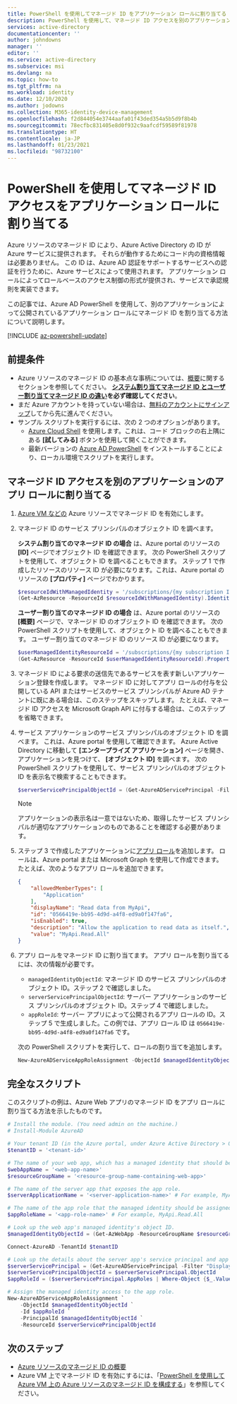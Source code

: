 ```yaml
---
title: PowerShell を使用してマネージド ID をアプリケーション ロールに割り当てる - Azure AD
description: PowerShell を使用して、マネージド ID アクセスを別のアプリケーションのロールに割り当てる手順について説明します。
services: active-directory
documentationcenter: ''
author: johndowns
manager: ''
editor: ''
ms.service: active-directory
ms.subservice: msi
ms.devlang: na
ms.topic: how-to
ms.tgt_pltfrm: na
ms.workload: identity
ms.date: 12/10/2020
ms.author: jodowns
ms.collection: M365-identity-device-management
ms.openlocfilehash: f2d844054e3744aafa01f43ded354a5b5d9f8b4b
ms.sourcegitcommit: 78ecfbc831405e8d0f932c9aafcdf59589f81978
ms.translationtype: HT
ms.contentlocale: ja-JP
ms.lasthandoff: 01/23/2021
ms.locfileid: "98732100"
---
```

# <a name="assign-a-managed-identity-access-to-an-application-role-using-powershell"></a>PowerShell を使用してマネージド ID アクセスをアプリケーション ロールに割り当てる

Azure リソースのマネージド ID により、Azure Active Directory の ID が Azure サービスに提供されます。 それらが動作するためにコード内の資格情報は必要ありません。 この ID は、Azure AD 認証をサポートするサービスへの認証を行うために、Azure サービスによって使用されます。 アプリケーション ロールによってロールベースのアクセス制御の形式が提供され、サービスで承認規則を実装できます。

この記事では、Azure AD PowerShell を使用して、別のアプリケーションによって公開されているアプリケーション ロールにマネージド ID を割り当てる方法について説明します。

[!INCLUDE [az-powershell-update](../../../includes/updated-for-az.md)]

## <a name="prerequisites"></a>前提条件

- Azure リソースのマネージド ID の基本点な事柄については、[概要](overview.md)に関するセクションを参照してください。 **[システム割り当てマネージド ID とユーザー割り当てマネージド ID の違い](overview.md#managed-identity-types)を必ず確認してください**。
- まだ Azure アカウントを持っていない場合は、[無料のアカウントにサインアップ](https://azure.microsoft.com/free/)してから先に進んでください。
- サンプル スクリプトを実行するには、次の 2 つのオプションがあります。
    - [Azure Cloud Shell](../../cloud-shell/overview.md) を使用します。これは、コード ブロックの右上隅にある **[試してみる]** ボタンを使用して開くことができます。
    - 最新バージョンの [Azure AD PowerShell](/powershell/azure/active-directory/install-adv2) をインストールすることにより、ローカル環境でスクリプトを実行します。

## <a name="assign-a-managed-identity-access-to-another-applications-app-role"></a>マネージド ID アクセスを別のアプリケーションのアプリ ロールに割り当てる

1. [Azure VM などの](qs-configure-powershell-windows-vm.md) Azure リソースでマネージド ID を有効にします。

1. マネージド ID のサービス プリンシパルのオブジェクト ID を調べます。

   **システム割り当てのマネージド ID の場合** は、Azure portal のリソースの **[ID]** ページでオブジェクト ID を確認できます。 次の PowerShell スクリプトを使用して、オブジェクト ID を調べることもできます。 ステップ 1 で作成したリソースのリソース ID が必要になります。これは、Azure portal のリソースの **[プロパティ]** ページでわかります。

    ```powershell
    $resourceIdWithManagedIdentity = '/subscriptions/{my subscription ID}/resourceGroups/{my resource group name}/providers/Microsoft.Compute/virtualMachines/{my virtual machine name}'
    (Get-AzResource -ResourceId $resourceIdWithManagedIdentity).Identity.PrincipalId
    ```

    **ユーザー割り当てのマネージド ID の場合** は、Azure portal のリソースの **[概要]** ページで、マネージド ID のオブジェクト ID を確認できます。 次の PowerShell スクリプトを使用して、オブジェクト ID を調べることもできます。 ユーザー割り当てのマネージド ID のリソース ID が必要になります。

    ```powershell
    $userManagedIdentityResourceId = '/subscriptions/{my subscription ID}/resourceGroups/{my resource group name}/providers/Microsoft.ManagedIdentity/userAssignedIdentities/{my managed identity name}'
    (Get-AzResource -ResourceId $userManagedIdentityResourceId).Properties.PrincipalId
    ```

1. マネージド ID による要求の送信先であるサービスを表す新しいアプリケーション登録を作成します。 マネージド ID に対してアプリ ロールの付与を公開している API またはサービスのサービス プリンシパルが Azure AD テナントに既にある場合は、このステップをスキップします。 たとえば、マネージド ID アクセスを Microsoft Graph API に付与する場合は、このステップを省略できます。

1. サービス アプリケーションのサービス プリンシパルのオブジェクト ID を調べます。 これは、Azure portal を使用して確認できます。 Azure Active Directory に移動して **[エンタープライズ アプリケーション]** ページを開き、アプリケーションを見つけて、 **[オブジェクト ID]** を調べます。 次の PowerShell スクリプトを使用して、サービス プリンシパルのオブジェクト ID を表示名で検索することもできます。

    ```powershell
    $serverServicePrincipalObjectId = (Get-AzureADServicePrincipal -Filter "DisplayName eq '$applicationName'").ObjectId
    ```

    > [!NOTE]
    > アプリケーションの表示名は一意ではないため、取得したサービス プリンシパルが適切なアプリケーションのものであることを確認する必要があります。

1. ステップ 3 で作成したアプリケーションに[アプリ ロール](../develop/howto-add-app-roles-in-azure-ad-apps.md)を追加します。 ロールは、Azure portal または Microsoft Graph を使用して作成できます。 たとえば、次のようなアプリ ロールを追加できます。

    ```json
    {
        "allowedMemberTypes": [
            "Application"
        ],
        "displayName": "Read data from MyApi",
        "id": "0566419e-bb95-4d9d-a4f8-ed9a0f147fa6",
        "isEnabled": true,
        "description": "Allow the application to read data as itself.",
        "value": "MyApi.Read.All"
    }
    ```

1. アプリ ロールをマネージド ID に割り当てます。 アプリ ロールを割り当てるには、次の情報が必要です。
    * `managedIdentityObjectId`: マネージド ID のサービス プリンシパルのオブジェクト ID。ステップ 2 で確認しました。
    * `serverServicePrincipalObjectId`: サーバー アプリケーションのサービス プリンシパルのオブジェクト ID。ステップ 4 で確認しました。
    * `appRoleId`: サーバー アプリによって公開されるアプリ ロールの ID。ステップ 5 で生成しました。この例では、アプリ ロール ID は `0566419e-bb95-4d9d-a4f8-ed9a0f147fa6` です。
   
   次の PowerShell スクリプトを実行して、ロールの割り当てを追加します。

    ```powershell
    New-AzureADServiceAppRoleAssignment -ObjectId $managedIdentityObjectId -Id $appRoleId -PrincipalId $managedIdentityObjectId -ResourceId $serverServicePrincipalObjectId
    ```

## <a name="complete-script"></a>完全なスクリプト

このスクリプトの例は、Azure Web アプリのマネージド ID をアプリ ロールに割り当てる方法を示したものです。

```powershell
# Install the module. (You need admin on the machine.)
# Install-Module AzureAD

# Your tenant ID (in the Azure portal, under Azure Active Directory > Overview).
$tenantID = '<tenant-id>'

# The name of your web app, which has a managed identity that should be assigned to the server app's app role.
$webAppName = '<web-app-name>'
$resourceGroupName = '<resource-group-name-containing-web-app>'

# The name of the server app that exposes the app role.
$serverApplicationName = '<server-application-name>' # For example, MyApi

# The name of the app role that the managed identity should be assigned to.
$appRoleName = '<app-role-name>' # For example, MyApi.Read.All

# Look up the web app's managed identity's object ID.
$managedIdentityObjectId = (Get-AzWebApp -ResourceGroupName $resourceGroupName -Name $webAppName).identity.principalid

Connect-AzureAD -TenantId $tenantID

# Look up the details about the server app's service principal and app role.
$serverServicePrincipal = (Get-AzureADServicePrincipal -Filter "DisplayName eq '$serverApplicationName'")
$serverServicePrincipalObjectId = $serverServicePrincipal.ObjectId
$appRoleId = ($serverServicePrincipal.AppRoles | Where-Object {$_.Value -eq $appRoleName }).Id

# Assign the managed identity access to the app role.
New-AzureADServiceAppRoleAssignment `
    -ObjectId $managedIdentityObjectId `
    -Id $appRoleId `
    -PrincipalId $managedIdentityObjectId `
    -ResourceId $serverServicePrincipalObjectId
```

## <a name="next-steps"></a>次のステップ

- [Azure リソースのマネージド ID の概要](overview.md)
- Azure VM 上でマネージド ID を有効にするには、「[PowerShell を使用して Azure VM 上の Azure リソースのマネージド ID を構成する](qs-configure-powershell-windows-vm.md)」を参照してください。